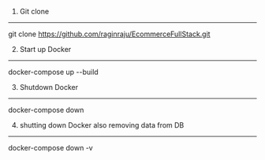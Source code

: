 1. Git clone
----------------------------------------------------------------
   git clone https://github.com/raginraju/EcommerceFullStack.git

2. Start up Docker
----------------------------------------------------------------
   docker-compose up --build

3. Shutdown Docker
----------------------------------------------------------------
   docker-compose down

4. shutting down Docker also removing data from DB
----------------------------------------------------------------
   docker-compose down -v

   
